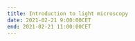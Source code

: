 ```yaml
---
title: Introduction to light microscopy
date: 2021-02-21 9:00:00CET
end: 2021-02-21 11:00:00CET
---
```

